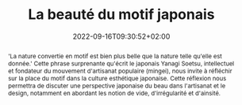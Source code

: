 ---
slug: beaute-du-motif-japonais
title: La beauté du motif japonais
tags: ['Japon', 'motif', 'kamon', 'Boulle']
layout: single
publitype: presentation
subsection: lecture
jpphilo: true
researchpage: true
institution:
    logo: cnam
    name: "Conservatoire national des Arts et Métiers"
    web: "https://www.cnam.fr/"
    colo: "#c1002a"
collaboration:
    partner1:
        logo: boulle
        name: "École Boulle"
        web: "https://ecole-boulle.org/"
        heig: 2
    partner2:
        logo: cnam
        name: "Conservatoire national des Arts et Métiers"
        web: "https://www.cnam.fr/"
        heig: 1
date: 2022-09-16T09:30:52+02:00
reference: "Lévy, P. (2022). La beauté du motif japonais, presented at École Boulle, Paris, France. September 09th, 2022."
abstract: "'La nature convertie en motif est bien plus belle que la nature telle qu'elle est donnée.' Cette phrase surprenante qu'écrit le japonais Yanagi Soetsu, intellectuel et fondateur du mouvement d'artisanat populaire (mingei), nous invite à réfléchir sur la place du motif dans la culture esthétique japonaise. Cette réflexion nous permettra de discuter une perspective japonaise du beau dans l'artisanat et le design, notamment en abordant les notion de vide, d'irrégularité et d'ainsité."
frontphoto: "https://live.staticflickr.com/65535/52380628492_83188331f3_m.jpg"
---